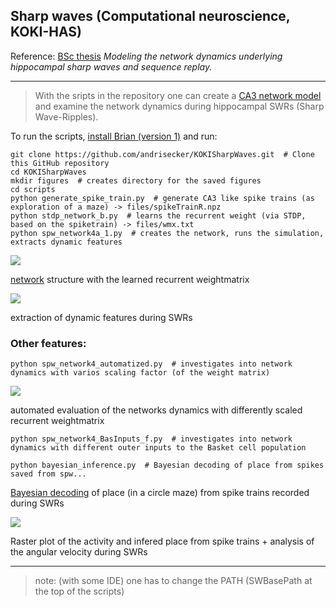 ## Sharp waves (Computational neuroscience, KOKI-HAS)

Reference: [BSc thesis](https://drive.google.com/file/d/0B089tpx89mdXZk55dm0xZm5adUE/view) *Modeling the network dynamics underlying hippocampal sharp waves and sequence replay.*

------------------------------------------------------

> With the sripts in the repository one can create a [CA3 network model](https://github.com/andrisecker/KOKISharpWaves/blob/master/CA3_network_model.pdf) and examine the network dynamics during hippocampal SWRs (Sharp Wave-Ripples).

To run the scripts, [install Brian (version 1)](http://brian.readthedocs.org/en/latest/installation.html) and run:

    git clone https://github.com/andrisecker/KOKISharpWaves.git  # Clone this GitHub repository
    cd KOKISharpWaves
    mkdir figures  # creates directory for the saved figures
    cd scripts
    python generate_spike_train.py  # generate CA3 like spike trains (as exploration of a maze) -> files/spikeTrainR.npz
    python stdp_network_b.py  # learns the recurrent weight (via STDP, based on the spiketrain) -> files/wmx.txt
    python spw_network4a_1.py  # creates the network, runs the simulation, extracts dynamic features

![](https://raw.githubusercontent.com/andrisecker/KOKISharpWaves/master/E-I_network.png)

[network](https://github.com/andrisecker/KOKISharpWaves/blob/master/CA3_network_model.pdf) structure with the learned recurrent weightmatrix

![](https://raw.githubusercontent.com/andrisecker/KOKISharpWaves/master/spw.png)

extraction of dynamic features during SWRs

### Other features:

    python spw_network4_automatized.py  # investigates into network dynamics with varios scaling factor (of the weight matrix)

![](https://raw.githubusercontent.com/andrisecker/KOKISharpWaves/master/autamated_evaluation.png)

automated evaluation of the networks dynamics with differently scaled recurrent weightmatrix

    python spw_network4_BasInputs_f.py  # investigates into network dynamics with different outer inputs to the Basket cell population

    python bayesian_inference.py  # Bayesian decoding of place from spikes saved from spw...

[Bayesian decoding](https://github.com/andrisecker/KOKISharpWaves/blob/master/Bayesian_inference.pdf) of place (in a circle maze) from spike trains recorded during SWRs

![](https://raw.githubusercontent.com/andrisecker/KOKISharpWaves/master/bayesian_decoding.png)

Raster plot of the activity and infered place from spike trains + analysis of the angular velocity during SWRs

------------------------------------------------------

> note: (with some IDE) one has to change the PATH (SWBasePath at the top of the scripts)

